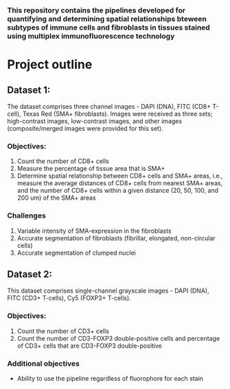 ### This repository contains the pipelines developed for quantifying and determining spatial relationships bteween subtypes of immune cells and fibroblasts in tissues stained using multiplex immunofluorescence technology

# Project outline

## Dataset 1:
The dataset comprises three channel images - DAPI (DNA), FITC (CD8+ T-cell), Texas Red (SMA+ fibroblasts). Images were received as three sets; high-contrast images, low-contrast images, and other images (composite/merged images were provided for this set).

### Objectives:
1) Count the number of CD8+ cells
2) Measure the percentage of tissue area that is SMA+
3) Determine spatial relationship between CD8+ cells and SMA+ areas, i.e., measure the average distances of CD8+ cells from nearest SMA+ areas, and the number of CD8+ cells within a given distance (20, 50, 100, and 200 um) of the SMA+ areas

### Challenges
1) Variable intensity of SMA-expression in the fibroblasts
2) Accurate segmentation of fibroblasts (fibrillar, elongated, non-circular cells)
3) Accurate segmentation of clumped nuclei

## Dataset 2:
This dataset comprises single-channel grayscale images - DAPI (DNA), FITC (CD3+ T-cells), Cy5 (FOXP3+ T-cells).

### Objectives:
1) Count the number of CD3+ cells
2) Count the number of CD3-FOXP3 double-positive cells and percentage of CD3+ cells that are CD3-FOXP3 double-positive

### Additional objectives
 - Ability to use the pipeline regardless of fluorophore for each stain
